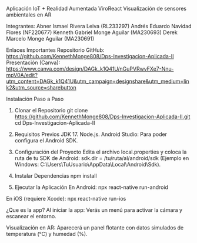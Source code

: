 Aplicación IoT + Realidad Aumentada ViroReact
Visualización de sensores ambientales en AR

Integrantes:
Abner Ismael Rivera Leiva (RL233297)
Andrés Eduardo Navidad Flores (NF220677)
Kenneth Gabriel Monge Aguilar (MA230693)
Derek Marcelo Monge Aguilar (MA230691)

Enlaces Importantes
Repositorio GitHub: https://github.com/KennethMonge808/Dps-Investigacion-Aplicada-II
Presentación (Canva): https://www.canva.com/design/DAGk_k1Q41U/nGuPVRwvFXe7-Nnu-mpV0A/edit?utm_content=DAGk_k1Q41U&utm_campaign=designshare&utm_medium=link2&utm_source=sharebutton

Instalación Paso a Paso
1. Clonar el Repositorio
git clone https://github.com/KennethMonge808/Dps-Investigacion-Aplicada-II.git
cd Dps-Investigacion-Aplicada-II

3. Requisitos Previos
JDK 17.
Node.js.
Android Studio: Para poder configura el Android SDK.

3. Configuración del Proyecto
Edita el archivo local.properties y coloca la ruta de tu SDK de Android:
sdk.dir = /tu/ruta/al/android/sdk
(Ejemplo en Windows: C:\\Users\\TuUsuario\\AppData\\Local\\Android\\Sdk).

4. Instalar Dependencias
npm install

5. Ejecutar la Aplicación
En Android:
npx react-native run-android

En iOS (requiere Xcode):
npx react-native run-ios

¿Que es la app?
Al iniciar la app:
Verás un menú para activar la cámara y escanear el entorno.

Visualización en AR:
Aparecerá un panel flotante con datos simulados de temperatura (°C) y humedad (%).
